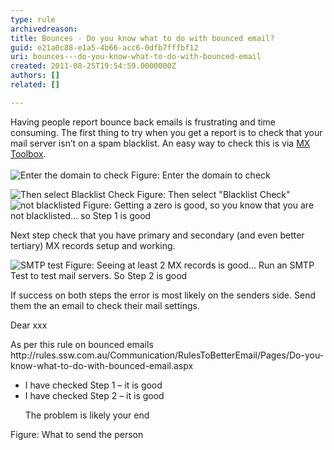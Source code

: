 ```yaml
---
type: rule
archivedreason: 
title: Bounces - Do you know what to do with bounced email?
guid: e21a0c88-e1a5-4b66-acc6-0dfb7fffbf12
uri: bounces---do-you-know-what-to-do-with-bounced-email
created: 2011-08-25T19:54:59.0000000Z
authors: []
related: []

---
```



Having people report bounce back emails is frustrating and time consuming. The first thing to try when you get a report is to check that your mail server isn’t on a spam blacklist. An easy way to check this is via <a target="_blank" href="http&#58;//mxtoolbox.com/">MX Toolbox</a>.
<br><excerpt class='endintro'></excerpt><br>
<img src="/Communication/RulesToBetterEmail/PublishingImages/MXToolbox-1.jpg" alt="Enter the domain to check" class="ms-rteCustom-ImageArea" />
<span class="ms-rteCustom-FigureNormal">Figure&#58; Enter the domain to check</span>

<img src="/Communication/RulesToBetterEmail/PublishingImages/MXToolbox-2.jpg" alt="Then select Blacklist Check" class="ms-rteCustom-ImageArea" />
<span class="ms-rteCustom-FigureNormal">Figure&#58; Then select &quot;Blacklist Check&quot;</span>

<img src="/Communication/RulesToBetterEmail/PublishingImages/MXToolbox-3.jpg" alt="not blacklisted" class="ms-rteCustom-ImageArea" />
<span class="ms-rteCustom-FigureNormal">Figure&#58; Getting a zero is good, so you know that you are not blacklisted… so Step 1 is good</span>

<p>Next step check that you have primary and secondary (and even better tertiary) MX records setup and working.</p>

<img src="/Communication/RulesToBetterEmail/PublishingImages/MXToolbox-4.jpg" alt="SMTP test" class="ms-rteCustom-ImageArea" />
<span class="ms-rteCustom-FigureNormal">Figure&#58; Seeing at least 2 MX records is good... Run an SMTP Test to test mail servers. So Step 2 is good</span> 

<p>If success on both steps the error is most likely on the senders side. Send them the an email to check their mail settings.</p>

<div class="greyBox">
<p>Dear xxx</p>
<p>As per this rule on bounced emails http&#58;//rules.ssw.com.au/Communication/RulesToBetterEmail/Pages/Do-you-know-what-to-do-with-bounced-email.aspx</p>
<ul>
<li>I have checked Step 1 – it is good</li>
<li>I have checked Step 2 – it is good</li>
<p>The problem is likely your end</p>
</ul></div>
<span class="ms-rteCustom-FigureNormal">Figure&#58; What to send the person </span>



